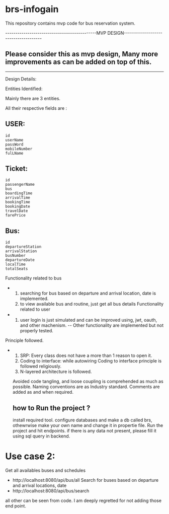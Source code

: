 # brs-infogain
This repository contains mvp code for bus reservation system.



---------------------------------------------MVP DESIGN-------------------------------------
## Please consider this as mvp design, Many more improvements as can be added on top of this.
--------------------------------------------------------------------------------------------


Design Details:


Entities Identified:

Mainly there are 3 entities.

All their respective fields are :

##  USER: 
    id
    userName
    passWord
    mobileNumber
    fulLName
##  Ticket:
    id 
    passengerName 
    bus 
    boardingTime 
    arrivalTime 
    bookingTime 
    bookingDate
    travelDate 
    farePrice 
##  Bus:
    id
    departureStation
    arrivalStation
    busNumber
    departureDate
    localTime
    totalSeats
Functionality related to bus
- 1. searching for bus based on departure and arrival location, date is implemented.
  2. to view available bus and routine, just get all bus details
Functionality related to user
- 1. user login is just simulated and can be improved using, jwt, oauth, and other machenism.
-- Other functionality are implemented but not properly tested.

Principle followed.
- 1. SRP: Every class does not have a more than 1 reason to open it.
  2. Coding to interface: while autowiring Coding to interface principle is followed religiously.
  3. N-layered architecture is followed.


  Avoided code tangling, and loose coupling is comprehended as much as possible.
  Naming conventions are as Industry standard.
  Comments are added as and when required.


  ## how to Run the project ? 
  install required tool. 
  configure databases and make a db called brs, othewrwise make your own name and change it in propertie file.
  Run the project and hit endpoints.
  if there is any data not present, please fill it using sql query in backend.

# Use case 2:

Get all availables buses and schedules
- http://localhost:8080/api/bus/all
Search for buses based on departure and arrival locations, date
- http://localhost:8080/api/bus/search

all other can be seen from code. 
I am deeply regretted for not adding those end point.


  
